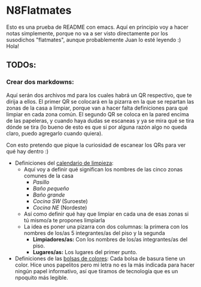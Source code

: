 # N8Flatmates

Esto es una prueba de README con emacs. Aquí en principio voy a hacer notas simplemente, porque no va a ser visto directamente por los susodichos "flatmates", aunque probablemente Juan lo esté leyendo :) Hola!

## TODOs:

### Crear dos markdowns:

Aquí serán dos archivos md para los cuales habrá un QR respectivo, que te dirija a ellos. El primer QR se colocará en la pizarra en la que se repartan las zonas de la casa a limpiar, porque van a hacer falta definiciones para qué limpiar en cada zona común. El segundo QR se coloca en la pared encima de las papeleras, y cuando haya dudas se escaneas y ya se mira qué se tira dónde se tira (lo bueno de esto es que si por alguna razón algo no queda claro, puedo agregarlo cuando quiera).

Con esto pretendo que pique la curiosidad de escanear los QRs para ver qué hay dentro :)

- Definiciones del [calendario de limpieza](Whiteboard/WHITEBOARD.md):
    + Aquí voy a definir qué significan los nombres de las cinco zonas comunes de la casa
        * *Pasillo*
        * *Baño pequeño*
        * *Baño grande*
        * *Cocina SW* (Suroeste)
        * *Cocina NE* (Nordeste)
    + Así como definir qué hay que limpiar en cada una de esas zonas si tú mismo/a te propones limpiarla
    + La idea es poner una pizarra con dos columnas: la primera con los nombres de los/as 5 integrantes/as del piso y la segunda
        * **Limpiadores/as:** Con los nombres de los/as integrantes/as del piso.
        * **Lugares/as:** Los lugares del primer punto.
- Definiciones de las [bolsas de colores](Recycling/RECYCLING.md): Cada bolsa de basura tiene un color. Hice unos papelitos pero mi letra no es la más indicada para hacer ningún papel informativo, así que tiramos de tecnología que es un npoquito más legible.
